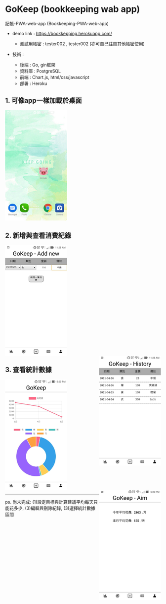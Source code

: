 # GoKeep (bookkeeping wab app)
記帳-PWA-web-app (Bookkeeping-PWA-web-app)

* demo link : https://bookkepping.herokuapp.com/
  * 測試用帳密 : tester002 , tester002 (亦可自己註冊其他帳密使用)

* 技術 :
  * 後端 : Go, gin框架
  * 資料庫 : PostgreSQL
  * 前端 : Chart.js, html/css/javascript
  * 部署 : Heroku

## 1. 可像app一樣加載於桌面
<img src="https://github.com/Yu-Zhuang/bookkeeping/blob/main/demoscreen/64978.jpg" width="200">

## 2. 新增與查看消費紀錄
<img src="https://github.com/Yu-Zhuang/bookkeeping/blob/main/demoscreen/64975.jpg" width="200" style="display: block;">
<img align="right" src="https://github.com/Yu-Zhuang/bookkeeping/blob/main/demoscreen/64976.jpg" width="200" style="display: block;">

## 3. 查看統計數據
<img src="https://github.com/Yu-Zhuang/bookkeeping/blob/main/demoscreen/64974.jpg" width="200" style="display: block;">
<img align="right" src="https://github.com/Yu-Zhuang/bookkeeping/blob/main/demoscreen/65117.jpg" width="200" style="display: block;">

--- 
ps. 尚未完成: (1)設定目標與計算建議平均每天只能花多少, (3)編輯與刪除紀錄, (3)選擇統計數據區間

